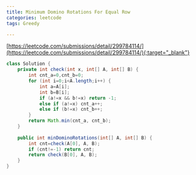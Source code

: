```yaml
---
title: Minimum Domino Rotations For Equal Row
categories: leetcode
tags: Greedy

---
```




[https://leetcode.com/submissions/detail/299784114/](https://leetcode.com/submissions/detail/299784114/){:target="_blank"}

```java
class Solution {
    private int check(int x, int[] A, int[] B) {
        int cnt_a=0,cnt_b=0;
        for (int i=0;i<A.length;i++) {
            int a=A[i];
            int b=B[i];
            if (a!=x && b!=x) return -1;
            else if (a!=x) cnt_a++;
            else if (b!=x) cnt_b++;
        }
        return Math.min(cnt_a, cnt_b);
    }
    
    public int minDominoRotations(int[] A, int[] B) {
        int cnt=check(A[0], A, B);
        if (cnt!=-1) return cnt;
        return check(B[0], A, B);
    }
}
```
